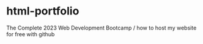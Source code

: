# html-portfolio
The Complete 2023 Web Development Bootcamp / how to host my website for free with github
